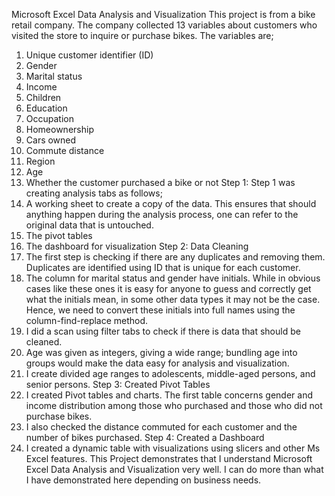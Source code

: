 Microsoft Excel Data Analysis and Visualization
This project is from a bike retail company. The company collected 13 variables about customers who visited the store to inquire or purchase bikes. The variables are;
1.	Unique customer identifier (ID)
2.	Gender
3.	Marital status
4.	Income
5.	Children
6.	Education
7.	Occupation
8.	Homeownership
9.	Cars owned
10.	Commute distance
11.	Region
12.	Age
13.	Whether the customer purchased a bike or not
Step 1: Step 1 was creating analysis tabs as follows;
1.	A working sheet to create a copy of the data. This ensures that should anything happen during the analysis process, one can refer to the original data that is untouched.
2.	The pivot tables
3.	The dashboard for visualization
Step 2: Data Cleaning
1.	The first step is checking if there are any duplicates and removing them. Duplicates are identified using ID that is unique for each customer.
2.	The column for marital status and gender have initials. While in obvious cases like these ones it is easy for anyone to guess and correctly get what the initials mean, in some other data types it may not be the case. Hence, we need to convert these initials into full names using the column-find-replace method.
3.	I did a scan using filter tabs to check if there is data that should be cleaned. 
4.	Age was given as integers, giving a wide range; bundling age into groups would make the data easy for analysis and visualization.
5.	I create divided age ranges to adolescents, middle-aged persons, and senior persons.
Step 3: Created Pivot Tables
1.	I created Pivot tables and charts. The first table concerns gender and income distribution among those who purchased and those who did not purchase bikes.
2.	I also checked the distance commuted for each customer and the number of bikes purchased.
Step 4: Created a Dashboard
1.	I created a dynamic table with visualizations using slicers and other Ms Excel features.
This Project demonstrates that I understand Microsoft Excel Data Analysis and Visualization very well. I can do more than what I have demonstrated here depending on business needs.
